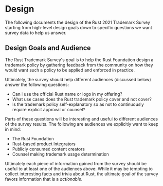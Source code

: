 # Design

The following documents the design of the Rust 2021 Trademark Survey starting
from high-level design goals down to specific questions we want survey data to
help us answer.

## Design Goals and Audience

The Rust Trademark Survey's goal is to help the Rust Foundation design a
trademark policy by gathering feedback from the community on how they would
want such a policy to be applied and enforced in practice.

Ultimately, the survey should help different audiences (discussed below) answer
the following questions:

* Can I use the official Rust name or logo in my offering?
* What use cases does the Rust trademark policy cover and not cover?
* Is the trademark policy self-explanatory so as not to continuously require explicit approval or counsel?

Parts of these questions will be interesting and useful to different audiences
of the survey results. The following are audiences we explicitly want to keep
in mind:

* The Rust Foundation
* Rust-based product Integrators
* Publicly consumed content creators
* Counsel making trademark usage determination

Ultimately each piece of information gained from the survey should be useful to
at least one of the audiences above. While it may be tempting to collect
interesting facts and trivia about Rust, the ultimate goal of the survey favors
information that is a *actionable*.
